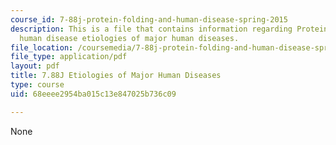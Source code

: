```yaml
---
course_id: 7-88j-protein-folding-and-human-disease-spring-2015
description: This is a file that contains information regarding Protein folding and
  human disease etiologies of major human diseases.
file_location: /coursemedia/7-88j-protein-folding-and-human-disease-spring-2015/68eeee2954ba015c13e847025b736c09_MIT7_88JS15_Etiologies.pdf
file_type: application/pdf
layout: pdf
title: 7.88J Etiologies of Major Human Diseases
type: course
uid: 68eeee2954ba015c13e847025b736c09

---
```

None